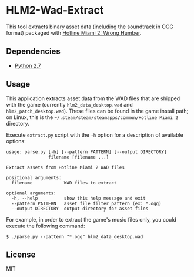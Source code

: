 # HLM2-Wad-Extract #

This tool extracts binary asset data (including the soundtrack in OGG format) packaged with [Hotline Miami 2: Wrong
Humber](https://en.wikipedia.org/wiki/Hotline_Miami_2:_Wrong_Number).

## Dependencies ##

* [Python 2.7](https://www.python.org/download/releases/2.7/)

## Usage ##

This application extracts asset data from the WAD files that are shipped with the game (currently
`hlm2_data_desktop.wad` and `hlm2_patch_desktop.wad`). These files can be found in the game install path; on Linux, this
is the `~/.steam/steam/steamapps/common/Hotline Miami 2` directory.

Execute `extract.py` script with the `-h` option for a description of available options:

```
usage: parse.py [-h] [--pattern PATTERN] [--output DIRECTORY]
                filename [filename ...]

Extract assets from Hotline Miami 2 WAD files

positional arguments:
  filename            WAD files to extract

optional arguments:
  -h, --help          show this help message and exit
  --pattern PATTERN   asset file filter pattern (ex: *.ogg)
  --output DIRECTORY  output directory for asset files
```

For example, in order to extract the game's music files only, you could execute the following command:

```
$ ./parse.py --pattern "*.ogg" hlm2_data_desktop.wad
```

## License ##

MIT
